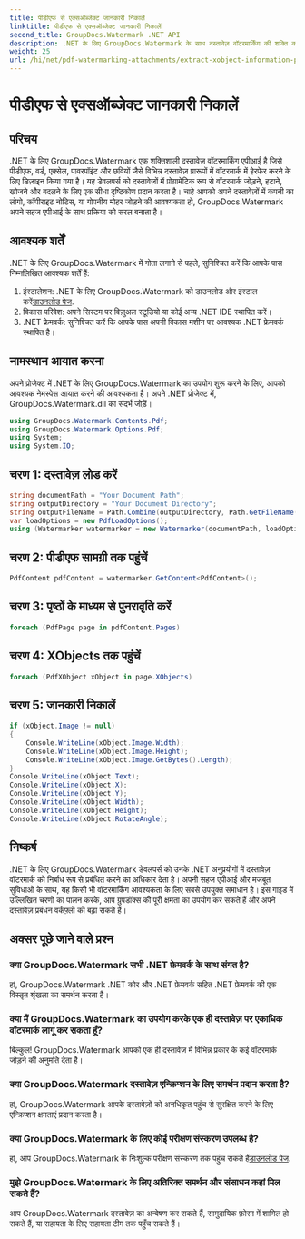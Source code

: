 ```yaml
---
title: पीडीएफ से एक्सऑब्जेक्ट जानकारी निकालें
linktitle: पीडीएफ से एक्सऑब्जेक्ट जानकारी निकालें
second_title: GroupDocs.Watermark .NET API
description: .NET के लिए GroupDocs.Watermark के साथ दस्तावेज़ वॉटरमार्किंग की शक्ति को अनलॉक करें। पीडीएफ़, वर्ड दस्तावेज़ों और छवियों में वॉटरमार्क को निर्बाध रूप से प्रबंधित करें।
weight: 25
url: /hi/net/pdf-watermarking-attachments/extract-xobject-information-pdf/
---
```


# पीडीएफ से एक्सऑब्जेक्ट जानकारी निकालें

## परिचय
.NET के लिए GroupDocs.Watermark एक शक्तिशाली दस्तावेज़ वॉटरमार्किंग एपीआई है जिसे पीडीएफ, वर्ड, एक्सेल, पावरपॉइंट और छवियों जैसे विभिन्न दस्तावेज़ प्रारूपों में वॉटरमार्क में हेरफेर करने के लिए डिज़ाइन किया गया है। यह डेवलपर्स को दस्तावेज़ों में प्रोग्रामेटिक रूप से वॉटरमार्क जोड़ने, हटाने, खोजने और बदलने के लिए एक सीधा दृष्टिकोण प्रदान करता है। चाहे आपको अपने दस्तावेज़ों में कंपनी का लोगो, कॉपीराइट नोटिस, या गोपनीय मोहर जोड़ने की आवश्यकता हो, GroupDocs.Watermark अपने सहज एपीआई के साथ प्रक्रिया को सरल बनाता है।
## आवश्यक शर्तें
.NET के लिए GroupDocs.Watermark में गोता लगाने से पहले, सुनिश्चित करें कि आपके पास निम्नलिखित आवश्यक शर्तें हैं:
1. इंस्टालेशन: .NET के लिए GroupDocs.Watermark को डाउनलोड और इंस्टाल करें[डाउनलोड पेज](https://releases.groupdocs.com/Watermark/net/).
2. विकास परिवेश: अपने सिस्टम पर विज़ुअल स्टूडियो या कोई अन्य .NET IDE स्थापित करें।
3. .NET फ्रेमवर्क: सुनिश्चित करें कि आपके पास अपनी विकास मशीन पर आवश्यक .NET फ्रेमवर्क स्थापित है।

## नामस्थान आयात करना
अपने प्रोजेक्ट में .NET के लिए GroupDocs.Watermark का उपयोग शुरू करने के लिए, आपको आवश्यक नेमस्पेस आयात करने की आवश्यकता है।
अपने .NET प्रोजेक्ट में, GroupDocs.Watermark.dll का संदर्भ जोड़ें।
```csharp
using GroupDocs.Watermark.Contents.Pdf;
using GroupDocs.Watermark.Options.Pdf;
using System;
using System.IO;
```
## चरण 1: दस्तावेज़ लोड करें
```csharp
string documentPath = "Your Document Path";
string outputDirectory = "Your Document Directory";
string outputFileName = Path.Combine(outputDirectory, Path.GetFileName(documentPath));
var loadOptions = new PdfLoadOptions();
using (Watermarker watermarker = new Watermarker(documentPath, loadOptions))
```
## चरण 2: पीडीएफ सामग्री तक पहुंचें
```csharp
PdfContent pdfContent = watermarker.GetContent<PdfContent>();
```
## चरण 3: पृष्ठों के माध्यम से पुनरावृति करें
```csharp
foreach (PdfPage page in pdfContent.Pages)
```
## चरण 4: XObjects तक पहुंचें
```csharp
foreach (PdfXObject xObject in page.XObjects)
```
## चरण 5: जानकारी निकालें
```csharp
if (xObject.Image != null)
{
    Console.WriteLine(xObject.Image.Width);
    Console.WriteLine(xObject.Image.Height);
    Console.WriteLine(xObject.Image.GetBytes().Length);
}
Console.WriteLine(xObject.Text);
Console.WriteLine(xObject.X);
Console.WriteLine(xObject.Y);
Console.WriteLine(xObject.Width);
Console.WriteLine(xObject.Height);
Console.WriteLine(xObject.RotateAngle);
```

## निष्कर्ष
.NET के लिए GroupDocs.Watermark डेवलपर्स को उनके .NET अनुप्रयोगों में दस्तावेज़ वॉटरमार्क को निर्बाध रूप से प्रबंधित करने का अधिकार देता है। अपनी सहज एपीआई और मजबूत सुविधाओं के साथ, यह किसी भी वॉटरमार्किंग आवश्यकता के लिए सबसे उपयुक्त समाधान है। इस गाइड में उल्लिखित चरणों का पालन करके, आप ग्रुपडॉक्स की पूरी क्षमता का उपयोग कर सकते हैं और अपने दस्तावेज़ प्रबंधन वर्कफ़्लो को बढ़ा सकते हैं।
## अक्सर पूछे जाने वाले प्रश्न
### क्या GroupDocs.Watermark सभी .NET फ्रेमवर्क के साथ संगत है?
हां, GroupDocs.Watermark .NET कोर और .NET फ्रेमवर्क सहित .NET फ्रेमवर्क की एक विस्तृत श्रृंखला का समर्थन करता है।
### क्या मैं GroupDocs.Watermark का उपयोग करके एक ही दस्तावेज़ पर एकाधिक वॉटरमार्क लागू कर सकता हूँ?
बिल्कुल! GroupDocs.Watermark आपको एक ही दस्तावेज़ में विभिन्न प्रकार के कई वॉटरमार्क जोड़ने की अनुमति देता है।
### क्या GroupDocs.Watermark दस्तावेज़ एन्क्रिप्शन के लिए समर्थन प्रदान करता है?
हां, GroupDocs.Watermark आपके दस्तावेज़ों को अनधिकृत पहुंच से सुरक्षित करने के लिए एन्क्रिप्शन क्षमताएं प्रदान करता है।
### क्या GroupDocs.Watermark के लिए कोई परीक्षण संस्करण उपलब्ध है?
 हां, आप GroupDocs.Watermark के निःशुल्क परीक्षण संस्करण तक पहुंच सकते हैं[डाउनलोड पेज](https://releases.groupdocs.com/).
### मुझे GroupDocs.Watermark के लिए अतिरिक्त समर्थन और संसाधन कहां मिल सकते हैं?
आप GroupDocs.Watermark दस्तावेज़ का अन्वेषण कर सकते हैं, सामुदायिक फ़ोरम में शामिल हो सकते हैं, या सहायता के लिए सहायता टीम तक पहुँच सकते हैं।
